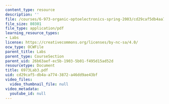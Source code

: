 ```yaml
---
content_type: resource
description: ''
file: /courses/6-973-organic-optoelectronics-spring-2003/cd29caf5db4aa7743872a46dd9ae43bf_6973Lab3.pdf
file_size: 80301
file_type: application/pdf
learning_resource_types:
- Labs
license: https://creativecommons.org/licenses/by-nc-sa/4.0/
ocw_type: OCWFile
parent_title: Labs
parent_type: CourseSection
parent_uid: 26b63aef-ec5b-1903-5b01-f495d15ad52d
resourcetype: Document
title: 6973Lab3.pdf
uid: cd29caf5-db4a-a774-3872-a46dd9ae43bf
video_files:
  video_thumbnail_file: null
video_metadata:
  youtube_id: null
---
```

